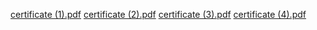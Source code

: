 [certificate (1).pdf](https://github.com/tanmaypadhi08/AMBD_TeamJ_SignalProcessing/files/8356015/certificate.1.pdf)
[certificate (2).pdf](https://github.com/tanmaypadhi08/AMBD_TeamJ_SignalProcessing/files/8356017/certificate.2.pdf)
[certificate (3).pdf](https://github.com/tanmaypadhi08/AMBD_TeamJ_SignalProcessing/files/8356018/certificate.3.pdf)
[certificate (4).pdf](https://github.com/tanmaypadhi08/AMBD_TeamJ_SignalProcessing/files/8356019/certificate.4.pdf)
